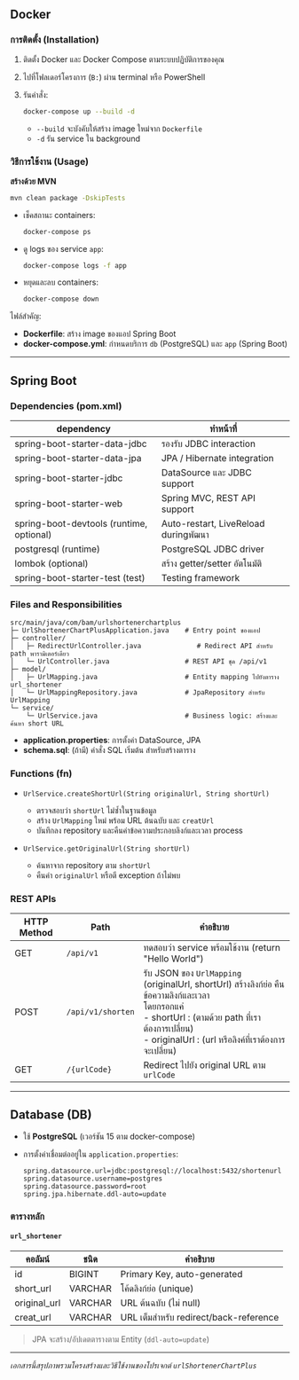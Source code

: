 
## Docker

### การติดตั้ง (Installation)

1. ติดตั้ง Docker และ Docker Compose ตามระบบปฏิบัติการของคุณ
2. ไปที่โฟลเดอร์โครงการ (`B:`) ผ่าน terminal หรือ PowerShell
3. รันคำสั่ง:

   ```bash
   docker-compose up --build -d
   ```

    * `--build` จะบังคับให้สร้าง image ใหม่จาก `Dockerfile`
    * `-d` รัน service ใน background

### วิธีการใช้งาน (Usage)
 **สร้างด้วย MVN** 

   ```bash
   mvn clean package -DskipTests
   ```
   
* เช็คสถานะ containers:

  ```bash
  docker-compose ps
  ```
* ดู logs ของ service `app`:

  ```bash
  docker-compose logs -f app
  ```
* หยุดและลบ containers:

  ```bash
  docker-compose down
  ```

ไฟล์สำคัญ:

* **Dockerfile**: สร้าง image ของแอป Spring Boot
* **docker-compose.yml**: กำหนดบริการ `db` (PostgreSQL) และ `app` (Spring Boot)

---

## Spring Boot

### Dependencies (pom.xml)

| dependency                               | ทำหน้าที่                            |
| ---------------------------------------- | ------------------------------------ |
| spring-boot-starter-data-jdbc            | รองรับ JDBC interaction              |
| spring-boot-starter-data-jpa             | JPA / Hibernate integration          |
| spring-boot-starter-jdbc                 | DataSource และ JDBC support          |
| spring-boot-starter-web                  | Spring MVC, REST API support         |
| spring-boot-devtools (runtime, optional) | Auto-restart, LiveReload duringพัฒนา |
| postgresql (runtime)                     | PostgreSQL JDBC driver               |
| lombok (optional)                        | สร้าง getter/setter อัตโนมัติ        |
| spring-boot-starter-test (test)          | Testing framework                    |

### Files and Responsibilities

```
src/main/java/com/bam/urlshortenerchartplus
├─ UrlShortenerChartPlusApplication.java    # Entry point ของแอป
├─ controller/
│   ├─ RedirectUrlController.java              # Redirect API สำหรับ path พารามิเตอร์เดียว
│   └─ UrlController.java                   # REST API ชุด /api/v1
├─ model/
│   ├─ UrlMapping.java                      # Entity mapping ไปยังตาราง url_shortener
│   └─ UrlMappingRepository.java            # JpaRepository สำหรับ UrlMapping
└─ service/
    └─ UrlService.java                      # Business logic: สร้างและค้นหา short URL
```

* **application.properties**: การตั้งค่า DataSource, JPA
* **schema.sql**: (ถ้ามี) คำสั่ง SQL เริ่มต้น สำหรับสร้างตาราง

### Functions (fn)

* `UrlService.createShortUrl(String originalUrl, String shortUrl)`

    * ตรวจสอบว่า `shortUrl` ไม่ซ้ำในฐานข้อมูล
    * สร้าง `UrlMapping` ใหม่ พร้อม URL ต้นฉบับ และ `creatUrl`
    * บันทึกลง repository และคืนค่าข้อความประกอบลิงก์และเวลา process

* `UrlService.getOriginalUrl(String shortUrl)`

    * ค้นหาจาก repository ตาม `shortUrl`
    * คืนค่า `originalUrl` หรือตี exception ถ้าไม่พบ

### REST APIs

| HTTP Method | Path              | คำอธิบาย                                                                                                                                                                                                                 |
| ----------- | ----------------- |--------------------------------------------------------------------------------------------------------------------------------------------------------------------------------------------------------------------------|
| GET         | `/api/v1`         | ทดสอบว่า service พร้อมใช้งาน (return "Hello World")                                                                                                                                                                      |
| POST        | `/api/v1/shorten` | รับ JSON ของ `UrlMapping` (originalUrl, shortUrl) สร้างลิงก์ย่อ คืนข้อความลิงก์และเวลา <br/> โดยกรอกแค่<br/> - shortUrl : (ตามด้วย path ที่เราต้องการเปลี่ยน)<br/> - originalUrl : (url หรีอลิงค์ที่เราต้องการจะเปลี่ยน) |
| GET         | `/{urlCode}`      | Redirect ไปยัง original URL ตาม `urlCode`                                                                                                                                                                                |

---

## Database (DB)

* ใช้ **PostgreSQL** (เวอร์ชัน 15 ตาม docker-compose)
* การตั้งค่าเชื่อมต่ออยู่ใน `application.properties`:

  ```properties
  spring.datasource.url=jdbc:postgresql://localhost:5432/shortenurl
  spring.datasource.username=postgres
  spring.datasource.password=root
  spring.jpa.hibernate.ddl-auto=update
  ```

### ตารางหลัก

#### `url_shortener`

| คอลัมน์       | ชนิด    | คำอธิบาย                               |
| ------------- | ------- | -------------------------------------- |
| id            | BIGINT  | Primary Key, auto-generated            |
| short\_url    | VARCHAR | โค้ดลิงก์ย่อ (unique)                  |
| original\_url | VARCHAR | URL ต้นฉบับ (ไม่ null)                 |
| creat\_url    | VARCHAR | URL เต็มสำหรับ redirect/back-reference |

> JPA จะสร้าง/อัปเดตตารางตาม Entity (`ddl-auto=update`)

---

*เอกสารนี้สรุปภาพรวมโครงสร้างและวิธีใช้งานของโปรเจกต์ `urlShortenerChartPlus`*
